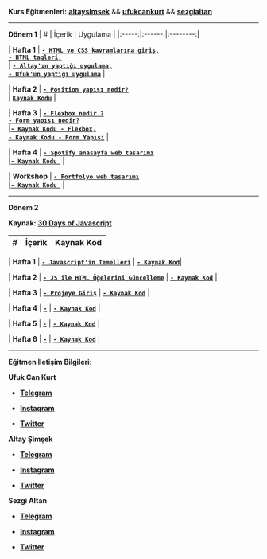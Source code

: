    

**Kurs Eğitmenleri:** [**altaysimsek**](https://github.com/altaysimsek) && [**ufukcankurt**](https://github.com/ufukcankurt) && [**sezgialtan**](https://github.com/Szqii)

  

---

  
**Dönem 1**
| # | İçerik | Uygulama |
|:-----:|:------:|:--------:|

| **Hafta 1** | [**`- HTML ve CSS kavramlarına giriş,`**<br>**`- HTML tagleri,`**<br>](_data/_documents/week_1/README.md) | **[`- Altay'ın yaptığı uygulama,`](https://codepen.io/asimsek/pen/mdMPGJg)**<br>**[`- Ufuk'un yaptığı uygulama`](https://codepen.io/ufukcankurt/pen/yLoVEYM?editors=1100)** |

| **Hafta 2** | [**`- Position yapısı nedir?`**<br>](_data/_documents/week_2/README.md) | [**`Kaynak Kodu`**](_data/_examples/week_2/) |

| **Hafta 3** | **[`- Flexbox nedir ?`<br>`- Form yapısı nedir?`<br>](_data/_documents/week_3/README.md)** |[**`- Kaynak Kodu - Flexbox,`**](_data/_examples/week_3/Flex) **<br>** [**`- Kaynak Kodu - Form Yapısı`**](_data/_examples/week_3/Form) |

| **Hafta 4** | **[`- Spotify anasayfa web tasarımı`<br>](_data/_documents/week_4/README.md)** |[**`- Kaynak Kodu `**](_data/_examples/week_4) |

| **Workshop** | **[`- Portfolyo web tasarımı`<br>](_data/_documents/workshop/README.md)** |[**`- Kaynak Kodu `**](_data/_examples/workshop) |


---
**Dönem 2**

**Kaynak: [30 Days of Javascript](https://github.com/Asabeneh/30-Days-Of-JavaScript)**

| # | İçerik | Kaynak Kod |
|:-----:|:------:|:--------:|

| **Hafta 1** | [**`- Javascript'in Temelleri`**]() | [**`- Kaynak Kod`**]()|

| **Hafta 2** | [**`- JS ile HTML Öğelerini Güncelleme`**]() | [**`- Kaynak Kod`**]() |

| **Hafta 3** | **[`- Projeye Giriş`]()** | [**`- Kaynak Kod`**]() |

| **Hafta 4** | **[`-`]()** | [**`- Kaynak Kod`**]() |

| **Hafta 5** | **[`-`]()** | [**`- Kaynak Kod`**]() |

| **Hafta 6** | **[`-`]()** | [**`- Kaynak Kod`**]() |

---

  

**Eğitmen İletişim Bilgileri:**

  

**Ufuk Can Kurt**

  

- [**Telegram**](https://t.me/ufukcankurt/)

- [**Instagram**](https://www.instagram.com/ufukcankurt_/)

- [**Twitter**](https://twitter.com/ufukcankurt_/)

  

**Altay Şimşek**

  

- [**Telegram**](https://t.me/altitans/)

- [**Instagram**](https://www.instagram.com/altay.simsekk/)

- [**Twitter**](https://twitter.com/altitans/)

  

**Sezgi Altan**

  

- [**Telegram**](https://t.me/devsezgi/)

- [**Instagram**](https://www.instagram.com/sezgi.dev/)

- [**Twitter**](https://twitter.com/devsezgi/)